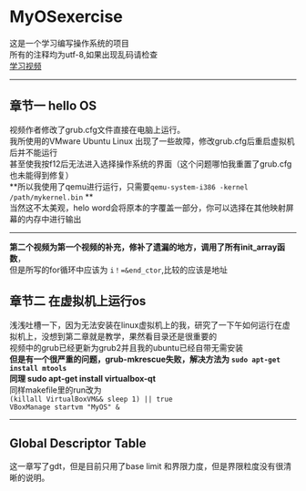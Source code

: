 # MyOSexercise
这是一个学习编写操作系统的项目  
所有的注释均为utf-8,如果出现乱码请检查  
[学习视频](https://www.youtube.com/watch?v=1rnA6wpF0o4&list=PLHh55M_Kq4OApWScZyPl5HhgsTJS9MZ6M)

---

## 章节一 hello OS
视频作者修改了grub.cfg文件直接在电脑上运行。  
我所使用的VMware Ubuntu Linux 出现了一些故障，修改grub.cfg后重启虚拟机后并不能运行  
甚至使我按f12后无法进入选择操作系统的界面（这个问题哪怕我重置了grub.cfg也未能得到修复）  
**所以我使用了qemu进行运行，只需要```qemu-system-i386 -kernel /path/mykernel.bin``` **  
当然这不太美观，helo word会将原本的字覆盖一部分，你可以选择在其他映射屏幕的内存中进行输出  

---

**第二个视频为第一个视频的补充，修补了遗漏的地方，调用了所有init_array函数**，  
但是所写的for循环中应该为 ```i！=&end_ctor```,比较的应该是地址   
## 章节二 在虚拟机上运行os
浅浅吐槽一下，因为无法安装在linux虚拟机上的我，研究了一下午如何运行在虚拟机上，没想到第二章就是教学，果然看目录还是很重要的  
视频中的grub已经更新为grub2并且我的ubuntu已经自带无需安装  
**但是有一个很严重的问题，grub-mkrescue失败，解决方法为 ```sudo apt-get install mtools```**  
**同理 sudo apt-get install virtualbox-qt**  
同样makefile里的run改为  
```(killall VirtualBoxVM&& sleep 1) || true```  
```VBoxManage startvm "MyOS" &```  

---

 ## Global Descriptor Table
 这一章写了gdt，但是目前只用了base limit 和界限力度，但是界限粒度没有很清晰的说明。
 